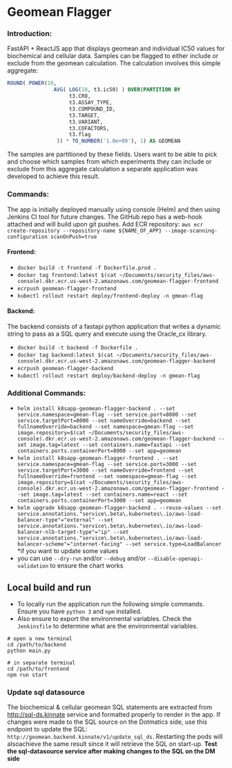 # Geomean Flagger

### Introduction:

FastAPI + ReactJS app that displays geomean and individual IC50 values for biochemical and cellular data. Samples can be flagged to either include or exclude from the geomean calculation. The calculation involves this simple aggregate:

```sql
ROUND( POWER(10,
               AVG( LOG(10, t3.ic50) ) OVER(PARTITION BY
                    t3.CRO,
                    t3.ASSAY_TYPE,
                    t3.COMPOUND_ID,
                    t3.TARGET,
                    t3.VARIANT,
                    t3.COFACTORS,
                    t3.flag
                )) * TO_NUMBER('1.0e+09'), 1) AS GEOMEAN
```

The samples are partitioned by these fields. Users want to be able to pick and choose which samples from which experiments they can include or exclude from this aggregate calculation a separate application was developed to achieve this result.

### Commands:

The app is initially deployed manually using console (Helm) and then using Jenkins CI tool for future changes. The GitHub repo has a web-hook attached and will build upon git pushes.
Add ECR repository: `aws ecr create-repository --repository-name ${NAME_OF_APP} --image-scanning-configuration scanOnPush=true`

#### Frontend:

- `docker build -t frontend -f Dockerfile.prod .`
- `docker tag frontend:latest $(cat ~/Documents/security_files/aws-console).dkr.ecr.us-west-2.amazonaws.com/geomean-flagger-frontend`
- `ecrpush geomean-flagger-frontend`
- `kubectl rollout restart deploy/frontend-deploy -n gmean-flag`

#### Backend:

The backend consists of a fastapi python application that writes a dynamic string to pass as a SQL query and execute using the Oracle_cx library.

- `docker build -t backend -f Dockerfile .`
- `docker tag backend:latest $(cat ~/Documents/security_files/aws-console).dkr.ecr.us-west-2.amazonaws.com/geomean-flagger-backend`
- `ecrpush geomean-flagger-backend`
- `kubectl rollout restart deploy/backend-deploy -n gmean-flag`

### Additional Commands:

- `helm install k8sapp-geomean-flagger-backend . --set service.namespace=gmean-flag --set service.port=8000 --set service.targetPort=8000 --set nameOverride=backend --set fullnameOverride=backend --set namespace=gmean-flag --set image.repository=$(cat ~/Documents/security_files/aws-console).dkr.ecr.us-west-2.amazonaws.com/geomean-flagger-backend --set image.tag=latest --set containers.name=fastapi --set containers.ports.containerPort=8000 --set app=geomean`
- `helm install k8sapp-geomean-flagger-frontend . --set service.namespace=gmean-flag --set service.port=3000 --set service.targetPort=3000 --set nameOverride=frontend --set fullnameOverride=frontend --set namespace=gmean-flag --set image.repository=$(cat ~/Documents/security_files/aws-console).dkr.ecr.us-west-2.amazonaws.com/geomean-flagger-frontend --set image.tag=latest --set containers.name=react --set containers.ports.containerPort=3000 --set app=geomean`
- `helm upgrade k8sapp-geomean-flagger-backend . --reuse-values --set service.annotations."service\.beta\.kubernetes\.io/aws-load-balancer-type"="external" --set service.annotations."service\.beta\.kubernetes\.io/aws-load-balancer-nlb-target-type"="ip" --set service.annotations."service\.beta\.kubernetes\.io/aws-load-balancer-scheme"="internet-facing" --set service.type=LoadBalancer` \*if you want to update some values
- you can use `--dry-run` and/or `--debug` and/or `--disable-openapi-validation` to ensure the chart works

## Local build and run

- To locally run the application run the following simple commands. Ensure you have `python 3` and `npm` installed.
- Also ensure to export the environmental variables. Check the `Jenkinsfile` to
  determine what are the environmental variables.

```
# open a new terminal
cd /path/to/backend
python main.py

# in separate terminal
cd /path/to/frontend
npm run start
```

### Update sql datasource

The biochemical & cellular geomean SQL statements are extracted from http://sql-ds.kinnate
service and formatted properly to render in the app. If changes were made to the SQL
source on the Dotmatics side, use this endpoint to update the SQL:
`http://geomean.backend.kinnate/v1/update_sql_ds`. Restarting the pods will alsoachieve the same result since it will retrieve the SQL on start-up. **Test the sql-datasource service after making changes to the SQL on the DM side**
